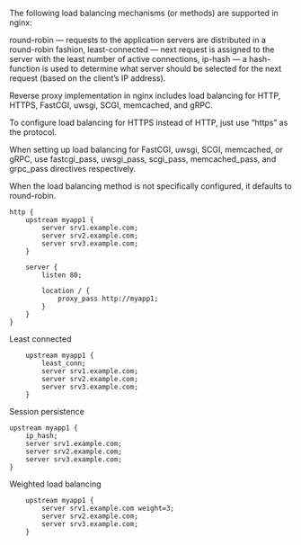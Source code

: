 The following load balancing mechanisms (or methods) are supported in nginx:

round-robin — requests to the application servers are distributed in a round-robin fashion,
least-connected — next request is assigned to the server with the least number of active connections,
ip-hash — a hash-function is used to determine what server should be selected for the next request (based on the client’s IP address).

Reverse proxy implementation in nginx includes load balancing for HTTP, HTTPS, FastCGI, uwsgi, SCGI, memcached, and gRPC.

To configure load balancing for HTTPS instead of HTTP, just use “https” as the protocol.

When setting up load balancing for FastCGI, uwsgi, SCGI, memcached, or gRPC, use fastcgi_pass, uwsgi_pass, scgi_pass, memcached_pass, and grpc_pass directives respectively.

When the load balancing method is not specifically configured, it defaults to round-robin.
```
http {
    upstream myapp1 {
        server srv1.example.com;
        server srv2.example.com;
        server srv3.example.com;
    }

    server {
        listen 80;

        location / {
            proxy_pass http://myapp1;
        }
    }
}
```
Least connected
```
    upstream myapp1 {
        least_conn;
        server srv1.example.com;
        server srv2.example.com;
        server srv3.example.com;
    }
```
Session persistence
```
upstream myapp1 {
    ip_hash;
    server srv1.example.com;
    server srv2.example.com;
    server srv3.example.com;
}
```
Weighted load balancing
```
    upstream myapp1 {
        server srv1.example.com weight=3;
        server srv2.example.com;
        server srv3.example.com;
    }
```